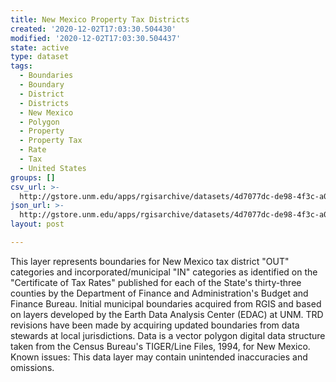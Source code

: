 ```yaml
---
title: New Mexico Property Tax Districts
created: '2020-12-02T17:03:30.504430'
modified: '2020-12-02T17:03:30.504437'
state: active
type: dataset
tags:
  - Boundaries
  - Boundary
  - District
  - Districts
  - New Mexico
  - Polygon
  - Property
  - Property Tax
  - Rate
  - Tax
  - United States
groups: []
csv_url: >-
  http://gstore.unm.edu/apps/rgisarchive/datasets/4d7077dc-de98-4f3c-a0ea-526e1c774074/nmpropertytaxdistricts_dec2012.derived.csv
json_url: >-
  http://gstore.unm.edu/apps/rgisarchive/datasets/4d7077dc-de98-4f3c-a0ea-526e1c774074/nmpropertytaxdistricts_dec2012.derived.json
layout: post

---
```

This layer represents boundaries for New Mexico tax district "OUT" categories and incorporated/municipal "IN" categories as identified on the "Certificate of Tax Rates" published for each of the State's thirty-three counties by the Department of Finance and Administration's Budget and Finance Bureau. Initial municipal boundaries acquired from RGIS and based on layers developed by the Earth Data Analysis Center (EDAC) at UNM. TRD revisions have been made by acquiring updated boundaries from data stewards at local jurisdictions. Data is a vector polygon digital data structure taken from the Census Bureau's TIGER/Line Files, 1994, for New Mexico. Known issues: This data layer may contain unintended inaccuracies and omissions.
